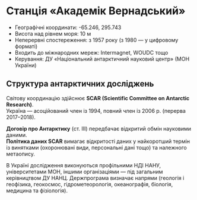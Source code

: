 # Станція «Академік Вернадський»

- Географічні координати: -65.246, 295.743  
- Висота над рівнем моря: 10 м  
- Неперервні спостереження: з 1957 року (з 1980 — у цифровому форматі)  
- Входить до міжнародних мереж: Intermagnet, WOUDC тощо  
- Керування: ДУ «Національний антарктичний науковий центр» (МОН України)

## Структура антарктичних досліджень
Світову координацію здійснює **SCAR (Scientific Committee on Antarctic Research)**.  
Україна — асоційований член із 1994, повний член із 2006 р. (перерва 2017–2018).

**Договір про Антарктику** (ст. III) передбачає відкритий обмін науковими даними.  
**Політика даних SCAR** вимагає відкритості даних у найкоротший термін із винятками (охоронювані види, персональні дані тощо) та належного метаопису.

В Україні дослідження виконуються профільними НДІ НАНУ, університетами МОН, іншими організаціями — під загальним керівництвом ДУ НАНЦ. Держпрограма визначає напрями (геологія і геофізика, геокосмос, гідрометеорологія, океанографія, біологія, медицина та фізіологія).
